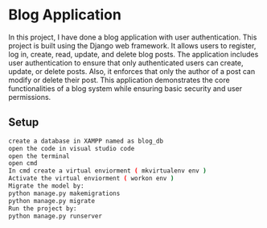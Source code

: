 # Blog Application

In this project, I have done a blog application with user authentication. This project is built using the Django web framework. It allows users to register, log in, create, read, update, and delete blog posts. The application includes user authentication to ensure that only authenticated users can create, update, or delete posts. Also, it enforces that only the author of a post can modify or delete their post. This application demonstrates the core functionalities of a blog system while ensuring basic security and user permissions.

## Setup

```bash
create a database in XAMPP named as blog_db 
open the code in visual studio code 
open the terminal
open cmd
In cmd create a virtual enviorment ( mkvirtualenv env )
Activate the virtual enviorment ( workon env )
Migrate the model by:
python manage.py makemigrations
python manage.py migrate
Run the project by:
python manage.py runserver
```